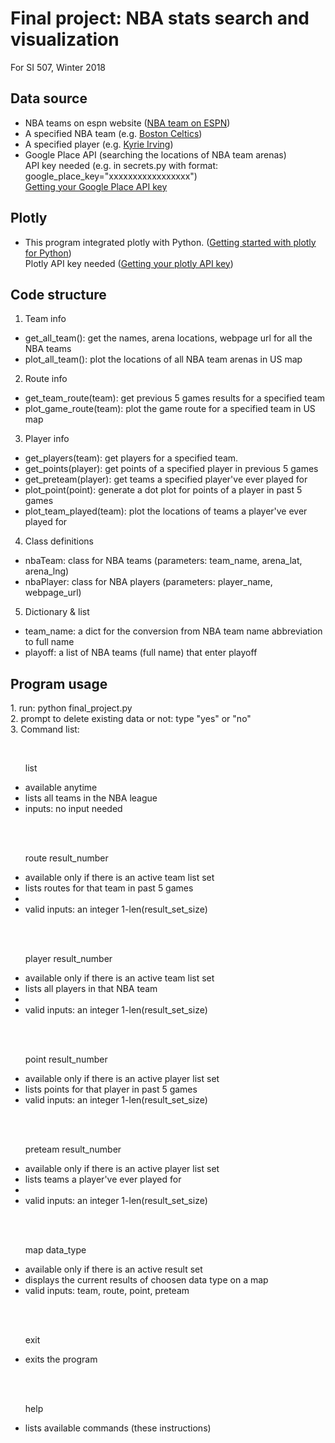 # Final project: NBA stats search and visualization

For SI 507, Winter 2018

## Data source
 * NBA teams on espn website ([NBA team on ESPN](http://www.espn.com/nba/teams)) 
 * A specified NBA team (e.g. [Boston Celtics](http://www.espn.com/nba/team/stats/_/name/bos/boston-celtics)) 
 * A specified player (e.g. [Kyrie Irving](http://www.espn.com/nba/player/stats/_/id/6442/kyrie-irving))
 * Google Place API (searching the locations of NBA team arenas)
   <br>API key needed (e.g. in secrets.py with format: google_place_key="xxxxxxxxxxxxxxxxx")</br>
   [Getting your Google Place API key](https://developers.google.com/places/web-service/get-api-key)

## Plotly
 * This program integrated plotly with Python. ([Getting started with plotly for Python](https://plot.ly/python/getting-started/))
   <br>Plotly API key needed ([Getting your plotly API key](https://plot.ly/api/))
   
## Code structure
1. Team info
 * get_all_team(): get the names, arena locations, webpage url for all the NBA teams
 * plot_all_team(): plot the locations of all NBA team arenas in US map
2. Route info
 * get_team_route(team): get previous 5 games results for a specified team
 * plot_game_route(team): plot the game route for a specified team in US map 
3. Player info
 * get_players(team): get players for a specified team.
 * get_points(player): get points of a specified player in previous 5 games
 * get_preteam(player): get teams a specified player've ever played for
 * plot_point(point): generate a dot plot for points of a player in past 5 games
 * plot_team_played(team): plot the locations of teams a player've ever played for
4. Class definitions
 * nbaTeam: class for NBA teams (parameters: team_name, arena_lat, arena_lng)
 * nbaPlayer: class for NBA players (parameters: player_name, webpage_url)
5. Dictionary & list
 * team_name: a dict for the conversion from NBA team name abbreviation to full name
 * playoff: a list of NBA teams (full name) that enter playoff

## Program usage
1. run: python final_project.py<br>
2. prompt to delete existing data or not: type "yes" or "no"<br>
3. Command list:<br>
<div>
   <ul>
	<p>list</p>
	<li>available anytime</li>
	<li>lists all teams in the NBA league</li>
	<li>inputs: no input needed</li>
   </ul>
   <ul>
	<p>route result_number</p> 
	<li>available only if there is an active team list set</li>
	<li>lists routes for that team in past 5 games<li>
	<li>valid inputs: an integer 1-len(result_set_size)</li>
   </ul>
   <ul>
	<p>player result_number</p>
	<li>available only if there is an active team list set</li>
	<li>lists all players in that NBA team<li>
	<li>valid inputs: an integer 1-len(result_set_size)</li>
   </ul>
   <ul>
	<p>point result_number</p>
	<li>available only if there is an active player list set</li>
	<li>lists points for that player in past 5 games</li>
	<li>valid inputs: an integer 1-len(result_set_size)</li>
   </ul>
   <ul>
	<p>preteam result_number</p>
	<li>available only if there is an active player list set</li>
	<li>lists teams a player've ever played for<li>
	<li>valid inputs: an integer 1-len(result_set_size)</li>
   </ul>
   <ul>
	<p>map data_type</p>
	<li>available only if there is an active result set</li>
	<li>displays the current results of choosen data type on a map</li>
	<li>valid inputs: team, route, point, preteam</li>
   </ul>
   <ul>
	<p>exit</p>
	<li>exits the program</li>
   </ul>
   <ul>
	<p>help</p>
	<li>lists available commands (these instructions)</li>
   </ul>
</div>
